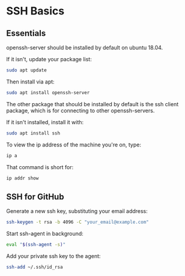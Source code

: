 # SSH Basics 
## Essentials

openssh-server should be installed by default on ubuntu 18.04.

If it isn't, update your package list:	
```bash
sudo apt update
```
Then install via apt:
```bash
sudo apt install openssh-server
```
The other package that should be installed by default is
the ssh client package, which is for connecting to other
openssh-servers.

If it isn't installed, install it with:
```bash
sudo apt install ssh
```
To view the ip address of the machine you're on, type:
```bash
ip a
```
That command is short for:
```bash
ip addr show
```

## SSH for GitHub
Generate a new ssh key, substituting your email address:
```bash
ssh-keygen -t rsa -b 4096 -C "your_email@example.com"
```
Start ssh-agent in background:
```bash
eval "$(ssh-agent -s)"
```
Add your private ssh key to the agent:
```bash
ssh-add ~/.ssh/id_rsa
```

